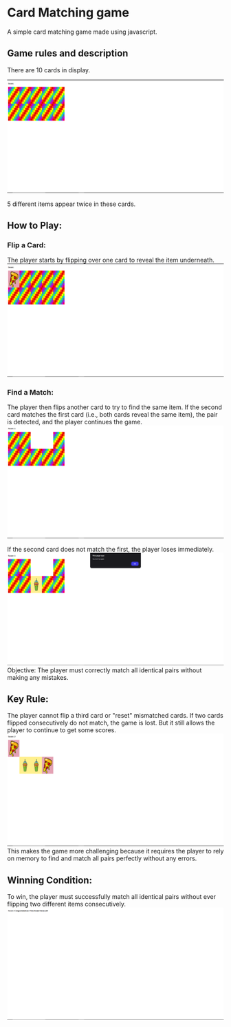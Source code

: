 
# Card Matching game

A simple card matching game made using javascript. 



## Game rules and description

There are 10 cards in display.

![App Screenshot](https://github.com/tanvir0188/Card-Matching-Game/blob/master/demo/Screenshot%20(73).png?raw=true)

5 different items appear twice in these cards.

## How to Play:
### Flip a Card:
The player starts by flipping over one card to reveal the item underneath.
![App Screenshot](https://github.com/tanvir0188/Card-Matching-Game/blob/master/demo/Screenshot%20(74).png?raw=true)
### Find a Match:
The player then flips another card to try to find the same item.
If the second card matches the first card (i.e., both cards reveal the same item), the pair is detected, and the player continues the game.
![App Screenshot](https://github.com/tanvir0188/Card-Matching-Game/blob/master/demo/Screenshot%20(75).png?raw=true)

If the second card does not match the first, the player loses immediately.
![App Screenshot](https://github.com/tanvir0188/Card-Matching-Game/blob/master/demo/Screenshot%20(76).png?raw=true)
Objective: The player must correctly match all identical pairs without making any mistakes.
## Key Rule:
The player cannot flip a third card or "reset" mismatched cards. If two cards flipped consecutively do not match, the game is lost. But it still allows the player to continue to get some scores.
![App Screenshot](https://github.com/tanvir0188/Card-Matching-Game/blob/master/demo/Screenshot%20(78).png?raw=true)
This makes the game more challenging because it requires the player to rely on memory to find and match all pairs perfectly without any errors.

## Winning Condition:
To win, the player must successfully match all identical pairs without ever flipping two different items consecutively.
![App Screenshot](https://github.com/tanvir0188/Card-Matching-Game/blob/master/demo/Screenshot%20(79).png?raw=true)


